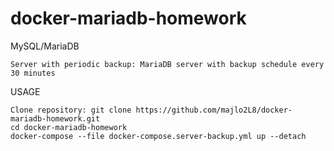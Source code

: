# docker-mariadb-homework

MySQL/MariaDB

    Server with periodic backup: MariaDB server with backup schedule every 30 minutes
 
 USAGE
    
    Clone repository: git clone https://github.com/majlo2L8/docker-mariadb-homework.git
    cd docker-mariadb-homework
    docker-compose --file docker-compose.server-backup.yml up --detach
